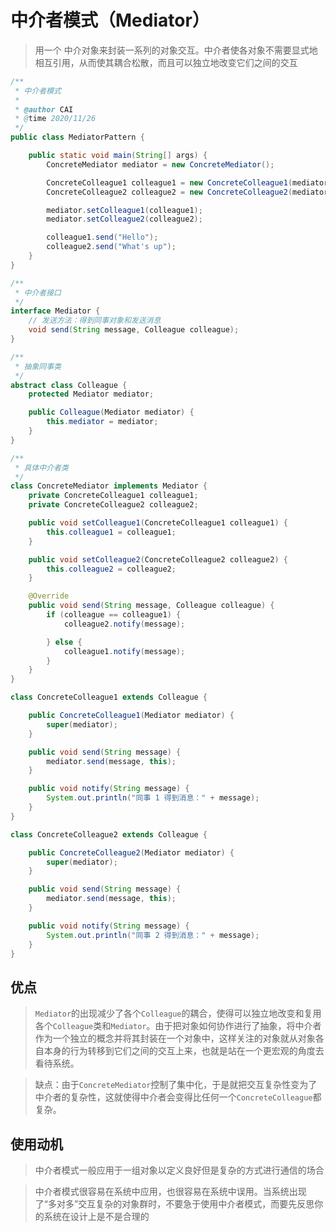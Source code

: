 # 中介者模式（Mediator）

> 用一个 中介对象来封装一系列的对象交互。中介者使各对象不需要显式地相互引用，从而使其耦合松散，而且可以独立地改变它们之间的交互

``` java
/**
 * 中介者模式
 *
 * @author CAI
 * @time 2020/11/26
 */
public class MediatorPattern {

    public static void main(String[] args) {
        ConcreteMediator mediator = new ConcreteMediator();

        ConcreteColleague1 colleague1 = new ConcreteColleague1(mediator);
        ConcreteColleague2 colleague2 = new ConcreteColleague2(mediator);

        mediator.setColleague1(colleague1);
        mediator.setColleague2(colleague2);

        colleague1.send("Hello");
        colleague2.send("What's up");
    }
}

/**
 * 中介者接口
 */
interface Mediator {
    // 发送方法：得到同事对象和发送消息
    void send(String message, Colleague colleague);
}

/**
 * 抽象同事类
 */
abstract class Colleague {
    protected Mediator mediator;

    public Colleague(Mediator mediator) {
        this.mediator = mediator;
    }
}

/**
 * 具体中介者类
 */
class ConcreteMediator implements Mediator {
    private ConcreteColleague1 colleague1;
    private ConcreteColleague2 colleague2;

    public void setColleague1(ConcreteColleague1 colleague1) {
        this.colleague1 = colleague1;
    }

    public void setColleague2(ConcreteColleague2 colleague2) {
        this.colleague2 = colleague2;
    }

    @Override
    public void send(String message, Colleague colleague) {
        if (colleague == colleague1) {
            colleague2.notify(message);

        } else {
            colleague1.notify(message);
        }
    }
}

class ConcreteColleague1 extends Colleague {

    public ConcreteColleague1(Mediator mediator) {
        super(mediator);
    }

    public void send(String message) {
        mediator.send(message, this);
    }

    public void notify(String message) {
        System.out.println("同事 1 得到消息：" + message);
    }
}

class ConcreteColleague2 extends Colleague {

    public ConcreteColleague2(Mediator mediator) {
        super(mediator);
    }

    public void send(String message) {
        mediator.send(message, this);
    }

    public void notify(String message) {
        System.out.println("同事 2 得到消息：" + message);
    }
}
```

## 优点

> `Mediator`的出现减少了各个`Colleague`的耦合，使得可以独立地改变和复用各个`Colleague`类和`Mediator`。由于把对象如何协作进行了抽象，将中介者作为一个独立的概念并将其封装在一个对象中，这样关注的对象就从对象各自本身的行为转移到它们之间的交互上来，也就是站在一个更宏观的角度去看待系统。

> 缺点：由于`ConcreteMediator`控制了集中化，于是就把交互复杂性变为了中介者的复杂性，这就使得中介者会变得比任何一个`ConcreteColleague`都复杂。

## 使用动机

> 中介者模式一般应用于一组对象以定义良好但是复杂的方式进行通信的场合

> 中介者模式很容易在系统中应用，也很容易在系统中误用。当系统出现了“多对多”交互复杂的对象群时，不要急于使用中介者模式，而要先反思你的系统在设计上是不是合理的



